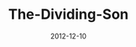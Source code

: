 ---
layout: music 
title: "The-Dividing-Son"
series: "The Awaited Son"
date: 2012-12-10 
description: "Brian Tome talks about how Jesus' birth brought division."
audio: "http://www.crossroads.net/players/media/hq/awaitedson03.mp3"
audio-duration: "46:05"
src: "http://www.crossroads.net/players/media/mediumHz/190x110_AwaitedSon.jpg"
---